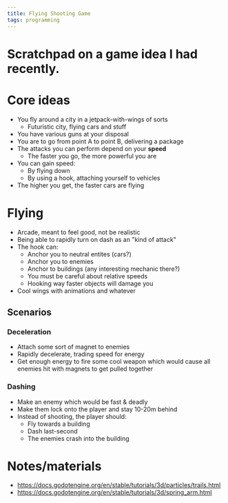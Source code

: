 ```yaml
---
title: Flying Shooting Game
tags: programming
---
```


# Scratchpad on a game idea I had recently.

# Core ideas

- You fly around a city in a jetpack-with-wings of sorts
  - Futuristic city, flying cars and stuff
- You have various guns at your disposal
- You are to go from point A to point B, delivering a package
- The attacks you can perform depend on your **speed**
  - The faster you go, the more powerful you are
- You can gain speed:
  - By flying down
  - By using a hook, attaching yourself to vehicles
- The higher you get, the faster cars are flying

# Flying

- Arcade, meant to feel good, not be realistic
- Being able to rapidly turn on dash as an "kind of attack"
- The hook can:
  - Anchor you to neutral entites (cars?)
  - Anchor you to enemies
  - Anchor to buildings (any interesting mechanic there?)
  - You must be careful about relative speeds
  - Hooking way faster objects will damage you
- Cool wings with animations and whatever

## Scenarios

### Deceleration

- Attach some sort of magnet to enemies
- Rapidly decelerate, trading speed for energy
- Get enough energy to fire some cool weapon which would cause all enemies hit with magnets to get pulled together

### Dashing

- Make an enemy which would be fast & deadly
- Make them lock onto the player and stay 10-20m behind
- Instead of shooting, the player should:
  - Fly towards a building
  - Dash last-second
  - The enemies crash into the building

# Notes/materials

- https://docs.godotengine.org/en/stable/tutorials/3d/particles/trails.html
- https://docs.godotengine.org/en/stable/tutorials/3d/spring_arm.html
